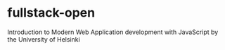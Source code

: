 # fullstack-open
Introduction to Modern Web Application development with JavaScript by the University of Helsinki
